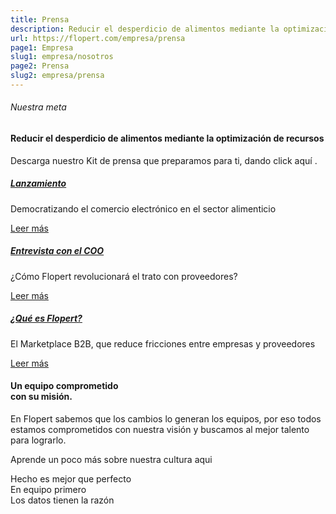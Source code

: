 ```yaml
---
title: Prensa
description: Reducir el desperdicio de alimentos mediante la optimización de recursos
url: https://flopert.com/empresa/prensa
page1: Empresa
slug1: empresa/nosotros
page2: Prensa
slug2: empresa/prensa
---
```

<section class="section">
    <div class="container">
        <div class="row justify-content-center">
            <div class="col-12 text-center">
                <div class="section-title mb-4 pb-2">
                    <h6 class="text-primary">Nuestra meta</h6>
                    <h4 class="title mb-4">Reducir el desperdicio de alimentos mediante la optimización de recursos</h4>
                    <p class="text-muted para-desc mb-0 mx-auto">Descarga nuestro <span class="text-primary font-weight-bold">Kit de prensa</span> que preparamos para ti, dando click <span class="text-primary font-weight-bold">aquí</span> .</p>
                </div>
            </div><!--end col-->
        </div><!--end row-->
        <div class="row">
            <div class="col-lg-4 col-md-6 col-12 mt-4 pt-2">
                <div class="card features explore-feature p-4 px-md-3 border-0 rounded-md shadow text-center">
                    <div class="icons rounded h2 text-center text-primary px-3">
                        <i class="uil uil-medium-m"></i>
                    </div>
                    <div class="card-body p-0 content">
                        <h5 class="mt-4"><a href="https://medium.com/@noemielizabethrodriguez.99/flopert-la-plataforma-que-ayuda-a-los-productores-mexicanos-democratizando-el-comercio-fc03fb4bc16e" target="_blank" class="title text-dark">Lanzamiento</a></h5>
                        <p class="text-muted">Democratizando el comercio electrónico en el sector alimenticio</p>
                        <a href="https://medium.com/@noemielizabethrodriguez.99/flopert-la-plataforma-que-ayuda-a-los-productores-mexicanos-democratizando-el-comercio-fc03fb4bc16e" target="_blank" class="text-primary">Leer más <i class="uil uil-arrow-right"></i></a>
                    </div>
                </div>
            </div><!--end col-->
            <div class="col-lg-4 col-md-6 col-12 mt-4 pt-2">
                <div class="card features explore-feature p-4 px-md-3 border-0 rounded-md shadow text-center">
                    <div class="icons rounded h2 text-center text-primary px-3">
                        <i class="uil uil-clipboard-alt"></i>
                    </div>
                    <div class="card-body p-0 content">
                        <h5 class="mt-4"><a href="https://medium.com/@noemielizabethrodriguez.99/flopert-un-nuevo-marketplace-b2b-de-productores-mexicanos-c%C3%B3mo-revolucionar%C3%A1-el-trato-con-f254d4b2a6f9" target="_blank" class="title text-dark">Entrevista con el COO</a></h5>
                        <p class="text-muted">¿Cómo Flopert revolucionará el trato con proveedores?</p>
                        <a href="https://medium.com/@noemielizabethrodriguez.99/flopert-un-nuevo-marketplace-b2b-de-productores-mexicanos-c%C3%B3mo-revolucionar%C3%A1-el-trato-con-f254d4b2a6f9" target="_blank" class="text-primary">Leer más <i class="uil uil-arrow-right"></i></a>
                    </div>
                </div>
            </div><!--end col-->
            <div class="col-lg-4 col-md-6 col-12 mt-4 pt-2">
                <div class="card features explore-feature p-4 px-md-3 border-0 rounded-md shadow text-center">
                    <div class="icons rounded h2 text-center text-primary px-3">
                        <i class="uil uil-medium-m"></i>
                    </div>
                    <div class="card-body p-0 content">
                        <h5 class="mt-4"><a href="https://medium.com/@noemielizabethrodriguez.99/flopert-un-paso-m%C3%A1s-a-la-innovaci%C3%B3n-3afcf8e69493" target="_blank" class="title text-dark">¿Qué es Flopert?</a></h5>
                        <p class="text-muted">El Marketplace B2B, que reduce fricciones entre empresas y proveedores </p>
                        <a href="https://medium.com/@noemielizabethrodriguez.99/flopert-un-paso-m%C3%A1s-a-la-innovaci%C3%B3n-3afcf8e69493" target="_blank" class="text-primary">Leer más <i class="uil uil-arrow-right"></i></a>
                    </div>
                </div>
            </div><!--end col-->
        </div><!--end row-->
    </div><!--end container-->
    <div class="container mt-100 mt-60">
        <div class="row align-items-center">
            <div class="col-lg-5 col-md-6">
                <img src="/images/comunity/team.jpeg" class="img-fluid rounded-md shadow-lg" alt="">
            </div><!--end col-->
            <div class="col-lg-7 col-md-6 mt-4 pt-2 mt-sm-0 pt-sm-0">
                <div class="section-title text-md-left text-center ml-lg-4">
                    <h4 class="title mb-4">Un equipo comprometido <br> con su misión.</h4>
                    <p class="text-muted mb-0 para-desc">En <span class="text-primary font-weight-bold">Flopert</span> sabemos que los cambios lo generan los equipos, por eso todos estamos comprometidos con nuestra visión y buscamos al mejor talento para lograrlo.</p>
                    <p class="text-muted mb-0 para-desc mt-10">Aprende un poco más sobre nuestra cultura <nuxt-link class="text-primary" to="/empresa/cultura">aqui</nuxt-link> </p>
                    <div class="media align-items-center text-left mt-4 pt-2">
                        <div class="text-primary h4 mb-0 mr-3 p-3 rounded-md shadow bg-white">
                            <i class="uil uil-object-ungroup"></i>
                        </div>
                        <div class="media-body">
                            <span class="text-dark h6">Hecho es mejor que perfecto</span>
                        </div>
                    </div>
                    <div class="media align-items-center text-left mt-4">
                        <div class="text-primary h4 mb-0 mr-3 p-3 rounded-md shadow bg-white">
                            <i class="uil uil-channel"></i>
                        </div>
                        <div class="media-body">
                            <span class="text-dark h6">En equipo primero</span>
                        </div>
                    </div>
                    <div class="media align-items-center text-left mt-4">
                        <div class="text-primary h4 mb-0 mr-3 p-3 rounded-md shadow bg-white">
                            <i class="uil uil-chart-line"></i>
                        </div>
                        <div class="media-body">
                            <span class="text-dark h6">Los datos tienen la razón</span>
                        </div>
                    </div>
                </div>
            </div><!--end col-->
        </div><!--end row-->
    </div><!--end container-->
</section>
